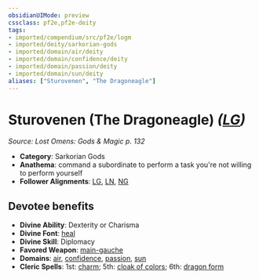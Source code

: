 ```yaml
---
obsidianUIMode: preview
cssclass: pf2e,pf2e-deity
tags:
- imported/compendium/src/pf2e/logm
- imported/deity/sarkorian-gods
- imported/domain/air/deity
- imported/domain/confidence/deity
- imported/domain/passion/deity
- imported/domain/sun/deity
aliases: ["Sturovenen", "The Dragoneagle"]
---
```

# Sturovenen (The Dragoneagle) *([LG](lawful-goo-b1.md))*  
*Source: Lost Omens: Gods & Magic p. 132*  

- **Category**: Sarkorian Gods
- **Anathema**: command a subordinate to perform a task you're not willing to perform yourself
- **Follower Alignments**: [LG](lawful-goo-b1.md), [LN](lawful-neutral-b1.md), [NG](neutral-good-b1.md)

## Devotee benefits

- **Divine Ability**: Dexterity or Charisma
- **Divine Font**: [heal](../../spells/heal.md)
- **Divine Skill**: Diplomacy
- **Favored Weapon**: [main-gauche](../../equipment/items/main-gauche.md)
- **Domains**: [air](../domains.md#Air), [confidence](../domains.md#Confidence), [passion](../domains.md#Passion), [sun](../domains.md#Sun)
- **Cleric Spells**: 1st: [charm](../../spells/charm.md); 5th: [cloak of colors](../../spells/cloak-of-colors.md); 6th: [dragon form](../../spells/dragon-form.md)